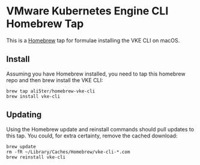 # VMware Kubernetes Engine CLI Homebrew Tap
This is a [Homebrew](https://brew.sh/) tap for formulae installing the VKE CLI on macOS.

## Install
Assuming you have Homebrew installed, you need to tap this homebrew repo and then brew install the VKE CLI:

    brew tap ali5ter/homebrew-vke-cli
    brew install vke-cli
    
## Updating
Using the Homebrew update and reinstall commands should pull updates to this tap. You could, for extra certainty, remove the cached download:

    brew update
    rm -fR ~/Library/Caches/Homebrew/vke-cli-*.com
    brew reinstall vke-cli
    
